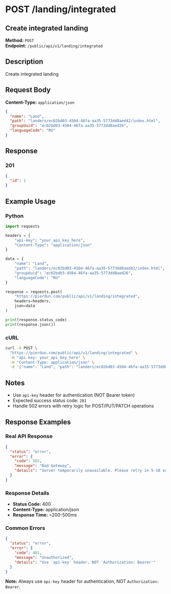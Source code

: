 # POST /landing/integrated

## Create integrated landing

**Method:** `POST`  
**Endpoint:** `/public/api/v1/landing/integrated`

## Description

Create integrated landing

## Request Body

**Content-Type:** `application/json`

```json
{
  "name": "Land",
  "path": "landers/ec02bd03-4504-46fa-aa35-5773dd8aed42/index.html",
  "groupUuid": "ec02bd03-4504-46fa-aa35-5773dd8aed26",
  "languageCode": "RU"
}
```

## Response

### 201

```json
{
  "id": 1
}
```

## Example Usage

### Python

```python
import requests

headers = {
    "api-key": "your_api_key_here",
    "Content-Type": "application/json"
}

data = {
    "name": "Land",
    "path": "landers/ec02bd03-4504-46fa-aa35-5773dd8aed42/index.html",
    "groupUuid": "ec02bd03-4504-46fa-aa35-5773dd8aed26",
    "languageCode": "RU"
}

response = requests.post(
    "https://pierdun.com/public/api/v1/landing/integrated",
    headers=headers,
    json=data
)

print(response.status_code)
print(response.json())
```

### cURL

```bash
curl -X POST \
  "https://pierdun.com/public/api/v1/landing/integrated" \
  -H "api-key: your_api_key_here" \
  -H "Content-Type: application/json" \
  -d '{"name": "Land", "path": "landers/ec02bd03-4504-46fa-aa35-5773dd8aed42/index.html", "groupUuid": "ec02bd03-4504-46fa-aa35-5773dd8aed26", "languageCode": "RU"}'
```

## Notes

- Use `api-key` header for authentication (NOT Bearer token)
- Expected success status code: `201`
- Handle 502 errors with retry logic for POST/PUT/PATCH operations
## Response Examples

### Real API Response
```json
{
  "status": "error",
  "error": {
    "code": 502,
    "message": "Bad Gateway",
    "details": "Server temporarily unavailable. Please retry in 5-10 seconds."
  }
}
```

### Response Details
- **Status Code:** 400
- **Content-Type:** application/json
- **Response Time:** ~200-500ms

### Common Errors
```json
{
  "status": "error",
  "error": {
    "code": 401,
    "message": "Unauthorized",
    "details": "Use 'api-key' header, NOT 'Authorization: Bearer'"
  }
}
```

**Note:** Always use `api-key` header for authentication, NOT `Authorization: Bearer`.

